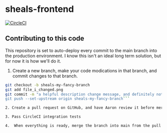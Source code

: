 # sheals-frontend

[![CircleCI](https://dl.circleci.com/status-badge/img/gh/cheesejaguar/sheals-frontend/tree/main.svg?style=svg)](https://dl.circleci.com/status-badge/redirect/gh/cheesejaguar/sheals-frontend/tree/main)

## Contributing to this code

This repository is set to auto-deploy every commit to the main branch into the production environment.  I know this isn't an ideal long term solution, but for now it is how we'll do it.

1. Create a new branch, make your code modications in that branch, and commit changes to that branch.

```bash
git checkout -b sheals-my-fancy-branch
git add file_i_changed.png
git commit -m "a helpful description change message, and definitely not just "fixed"
git push --set-upstream origin sheals-my-fancy-branch```

2. Create a pull request on GitHub, and have Aaron review it before merging.

3. Pass CircleCI integration tests

4.  When everything is ready, merge the branch into main from the pull request page.  This will trigger an auto-deploy to production, which generally takes 2-3 minutes from the time you click merge.

